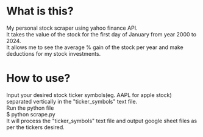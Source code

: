 # What is this?
My personal stock scraper using yahoo finance API.<br>
It takes the value of the stock for the first day of January from year 2000 to 2024.<br>
It allows me to see the average % gain of the stock per year and make deductions for my stock investments.
# How to use?
Input your desired stock ticker symbols(eg. AAPL for apple stock) separated vertically in the "ticker_symbols" text file.<br>
Run the python file<br>
$ python scrape.py<br>
It will process the "ticker_symbols" text file and output google sheet files as per the tickers desired.
